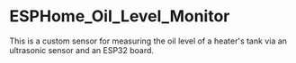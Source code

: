 # ESPHome_Oil_Level_Monitor
This is a custom sensor for measuring the oil level of a heater's tank via an ultrasonic sensor and an ESP32 board.
